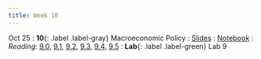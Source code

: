 ```yaml
---
title: Week 10
---
```


Oct 25
: **10**{: .label .label-gray} Macroeconomic Policy
: [Slides](https://docs.google.com/presentation/d/1WV0xh0IubgnY-vJN0D38g1HGpOGNvw3Vb6C8IEp8T68/edit?usp=sharing)
: [Notebook](https://datahub.berkeley.edu/hub/user-redirect/git-pull?repo=https%3A%2F%2Fgithub.com%2Fdata-88e%2Ffa23-materials&urlpath=retro%2Ftree%2Ffa23-materials%2Flec%2Flec10%2Fmacro-fred-api.ipynb&branch=main)
: *Reading*: [9.0](https://data-88e.github.io/textbook/content/09-macro/index.html), [9.1](https://data-88e.github.io/textbook/content/09-macro/Indicators.html), [9.2](https://data-88e.github.io/textbook/content/09-macro/CentralBanks.html), [9.3](https://data-88e.github.io/textbook/content/09-macro/is_curve.html), [9.4](https://data-88e.github.io/textbook/content/09-macro/phillips_curve.html), [9.5](https://data-88e.github.io/textbook/content/09-macro/fiscal_policy.html)
: **Lab**{: .label .label-green} Lab 9
